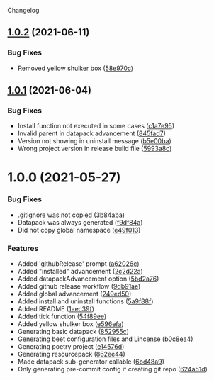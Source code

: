 Changelog

## [1.0.2](https://github.com/OrangeUtan/generator-beet/compare/v1.0.1...v1.0.2) (2021-06-11)


### Bug Fixes

* Removed yellow shulker box ([58e970c](https://github.com/OrangeUtan/generator-beet/commit/58e970cbccd4dfbb4750f11ab0b2f9e4a70a3e6e))

## [1.0.1](https://github.com/OrangeUtan/generator-beet/compare/v1.0.0...v1.0.1) (2021-06-04)


### Bug Fixes

* Install function not executed in some cases ([c1a7e95](https://github.com/OrangeUtan/generator-beet/commit/c1a7e95ec6601a6d7622377d3244287ea6c8f696))
* Invalid parent in datapack advancement ([845fad7](https://github.com/OrangeUtan/generator-beet/commit/845fad72a7016e0b14a5034e462b23a2398d7288))
* Version not showing in uninstall message ([b5e00ba](https://github.com/OrangeUtan/generator-beet/commit/b5e00ba11a87121efe7e6c67744e46f1b77648bc))
* Wrong project version in release build file ([5993a8c](https://github.com/OrangeUtan/generator-beet/commit/5993a8cd706413eb1a0522f671111061ce42ae77))

# 1.0.0 (2021-05-27)


### Bug Fixes

* .gitignore was not copied ([3b84aba](https://github.com/OrangeUtan/generator-beet/commit/3b84aba52afdc0d30602361c8f24b0b4a31f2b19))
* Datapack was always generated ([f9df84a](https://github.com/OrangeUtan/generator-beet/commit/f9df84ad696c00ce909c28c804e5a0bbb9d27a84))
* Did not copy global namespace ([e49f013](https://github.com/OrangeUtan/generator-beet/commit/e49f01300500f3917f9330bf28f2e6d349faa960))


### Features

* Added 'githubRelease' prompt ([a62026c](https://github.com/OrangeUtan/generator-beet/commit/a62026c0bdf30cc251ebd7b258958a8880b5916b))
* Added "installed" advancement ([2c2d22a](https://github.com/OrangeUtan/generator-beet/commit/2c2d22af0b1deb98153211140e5f9de468e62853))
* Added datapackAdvancement option ([5bd2a76](https://github.com/OrangeUtan/generator-beet/commit/5bd2a76767803fd7398b290a11c48e40680bfd03))
* Added github release workflow ([9db91ae](https://github.com/OrangeUtan/generator-beet/commit/9db91ae578aacd364a3813d4473a5075fcba80a1))
* Added global advancement ([249ed50](https://github.com/OrangeUtan/generator-beet/commit/249ed50effa16930a35e11ad1f103f25065d3610))
* Added install and uninstall functions ([5a9f88f](https://github.com/OrangeUtan/generator-beet/commit/5a9f88fcddbecdaec8c7901edecd1ed968b5026c))
* Added README ([1aec39f](https://github.com/OrangeUtan/generator-beet/commit/1aec39fbadb3d5f412c0703f682a632b50397fd0))
* Added tick function ([54f89ee](https://github.com/OrangeUtan/generator-beet/commit/54f89ee2492ed3b274540eee5df521ec41a6bc26))
* Added yellow shulker box ([e596efa](https://github.com/OrangeUtan/generator-beet/commit/e596efaf2f36132b08b9c869644aa230053fb93c))
* Generating basic datapack ([852955c](https://github.com/OrangeUtan/generator-beet/commit/852955ce14be365484bfd563893bbadde1fd88b9))
* Generating beet configuration files and Lincense ([b0c8ea4](https://github.com/OrangeUtan/generator-beet/commit/b0c8ea45662b3478a1da4f981f3c60d4116435c9))
* Generating poetry project ([e14576d](https://github.com/OrangeUtan/generator-beet/commit/e14576d7ddbaaf02d3a2435341471ac0c9e410aa))
* Generating resourcepack ([862ee44](https://github.com/OrangeUtan/generator-beet/commit/862ee444aab6add8426b30c06bf592e8c7be8de3))
* Made datapack sub-generator callable ([6bd48a9](https://github.com/OrangeUtan/generator-beet/commit/6bd48a9808c658f42fa7049a6b974190273baa28))
* Only generating pre-commit config if creating git repo ([624a51d](https://github.com/OrangeUtan/generator-beet/commit/624a51db55515c5b4ac310214224ddc5803235dd))
